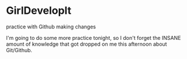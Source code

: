 # GirlDevelopIt
practice with Github
making changes

I'm going to do some more practice tonight, so I don't forget the INSANE amount of knowledge that
got dropped on me this afternoon about Git/Github. 

